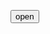 <script>
  import { useModals } from '$lib/index'
  import AlertModal from './_AlertModal.svelte'
  const { stack, openModal } = useModals() 

  function showAlert() {
    openModal(AlertModal, { title: 'Alert', message: 'This is an alert', openNewModal: showAlert })
  }
</script>

<button on:click={showAlert}>open</button>
